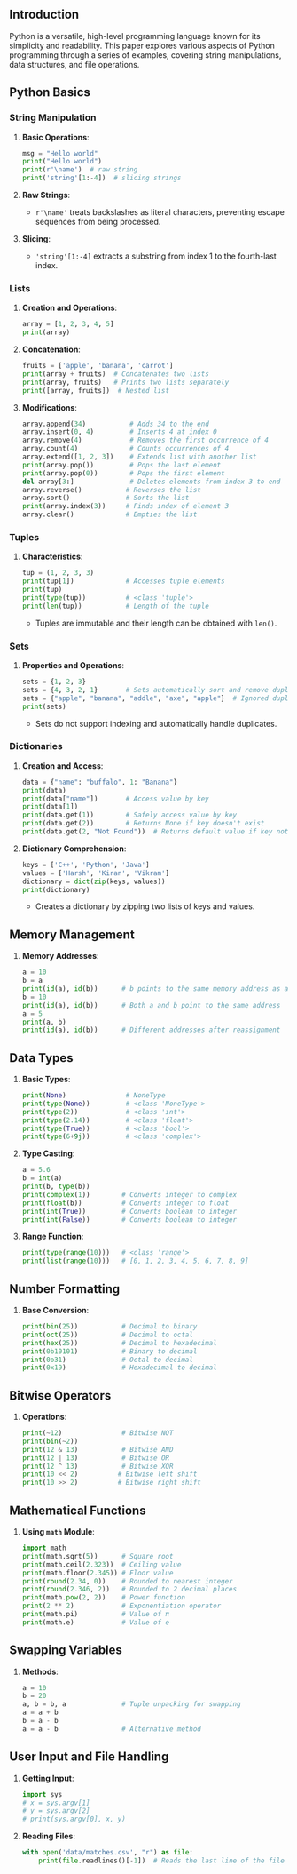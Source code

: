 ## Introduction

Python is a versatile, high-level programming language known for its simplicity and readability. This paper explores various aspects of Python programming through a series of examples, covering string manipulations, data structures, and file operations.

## Python Basics

### String Manipulation

1. **Basic Operations**:
    ```python
    msg = "Hello world"
    print("Hello world")
    print(r'\name')  # raw string
    print('string'[1:-4])  # slicing strings
    ```

2. **Raw Strings**:
    - `r'\name'` treats backslashes as literal characters, preventing escape sequences from being processed.

3. **Slicing**:
    - `'string'[1:-4]` extracts a substring from index 1 to the fourth-last index.

### Lists

1. **Creation and Operations**:
    ```python
    array = [1, 2, 3, 4, 5]
    print(array)
    ```
   
2. **Concatenation**:
    ```python
    fruits = ['apple', 'banana', 'carrot']
    print(array + fruits)  # Concatenates two lists
    print(array, fruits)   # Prints two lists separately
    print([array, fruits])  # Nested list
    ```

3. **Modifications**:
    ```python
    array.append(34)           # Adds 34 to the end
    array.insert(0, 4)         # Inserts 4 at index 0
    array.remove(4)            # Removes the first occurrence of 4
    array.count(4)             # Counts occurrences of 4
    array.extend([1, 2, 3])    # Extends list with another list
    print(array.pop())         # Pops the last element
    print(array.pop(0))        # Pops the first element
    del array[3:]              # Deletes elements from index 3 to end
    array.reverse()           # Reverses the list
    array.sort()              # Sorts the list
    print(array.index(3))     # Finds index of element 3
    array.clear()             # Empties the list
    ```

### Tuples

1. **Characteristics**:
    ```python
    tup = (1, 2, 3, 3)
    print(tup[1])             # Accesses tuple elements
    print(tup)
    print(type(tup))          # <class 'tuple'>
    print(len(tup))           # Length of the tuple
    ```
    - Tuples are immutable and their length can be obtained with `len()`.

### Sets

1. **Properties and Operations**:
    ```python
    sets = {1, 2, 3}
    sets = {4, 3, 2, 1}       # Sets automatically sort and remove duplicates
    sets = {"apple", "banana", "addle", "axe", "apple"}  # Ignored duplicate values
    print(sets)
    ```
    - Sets do not support indexing and automatically handle duplicates.

### Dictionaries

1. **Creation and Access**:
    ```python
    data = {"name": "buffalo", 1: "Banana"}
    print(data)
    print(data["name"])       # Access value by key
    print(data[1])
    print(data.get(1))        # Safely access value by key
    print(data.get(2))        # Returns None if key doesn't exist
    print(data.get(2, "Not Found"))  # Returns default value if key not found
    ```

2. **Dictionary Comprehension**:
    ```python
    keys = ['C++', 'Python', 'Java']
    values = ['Harsh', 'Kiran', 'Vikram']
    dictionary = dict(zip(keys, values))
    print(dictionary)
    ```
    - Creates a dictionary by zipping two lists of keys and values.

## Memory Management

1. **Memory Addresses**:
    ```python
    a = 10
    b = a
    print(id(a), id(b))      # b points to the same memory address as a
    b = 10
    print(id(a), id(b))      # Both a and b point to the same address
    a = 5
    print(a, b)
    print(id(a), id(b))      # Different addresses after reassignment
    ```

## Data Types

1. **Basic Types**:
    ```python
    print(None)               # NoneType
    print(type(None))         # <class 'NoneType'>
    print(type(2))            # <class 'int'>
    print(type(2.14))         # <class 'float'>
    print(type(True))         # <class 'bool'>
    print(type(6+9j))         # <class 'complex'>
    ```

2. **Type Casting**:
    ```python
    a = 5.6
    b = int(a)
    print(b, type(b))
    print(complex(1))        # Converts integer to complex
    print(float(b))          # Converts integer to float
    print(int(True))         # Converts boolean to integer
    print(int(False))        # Converts boolean to integer
    ```

3. **Range Function**:
    ```python
    print(type(range(10)))   # <class 'range'>
    print(list(range(10)))   # [0, 1, 2, 3, 4, 5, 6, 7, 8, 9]
    ```

## Number Formatting

1. **Base Conversion**:
    ```python
    print(bin(25))           # Decimal to binary
    print(oct(25))           # Decimal to octal
    print(hex(25))           # Decimal to hexadecimal
    print(0b10101)           # Binary to decimal
    print(0o31)              # Octal to decimal
    print(0x19)              # Hexadecimal to decimal
    ```

## Bitwise Operators

1. **Operations**:
    ```python
    print(~12)               # Bitwise NOT
    print(bin(~2))
    print(12 & 13)           # Bitwise AND
    print(12 | 13)           # Bitwise OR
    print(12 ^ 13)           # Bitwise XOR
    print(10 << 2)          # Bitwise left shift
    print(10 >> 2)          # Bitwise right shift
    ```

## Mathematical Functions

1. **Using `math` Module**:
    ```python
    import math
    print(math.sqrt(5))      # Square root
    print(math.ceil(2.323))  # Ceiling value
    print(math.floor(2.345)) # Floor value
    print(round(2.34, 0))    # Rounded to nearest integer
    print(round(2.346, 2))   # Rounded to 2 decimal places
    print(math.pow(2, 2))    # Power function
    print(2 ** 2)            # Exponentiation operator
    print(math.pi)           # Value of π
    print(math.e)            # Value of e
    ```

## Swapping Variables

1. **Methods**:
    ```python
    a = 10
    b = 20
    a, b = b, a              # Tuple unpacking for swapping
    a = a + b
    b = a - b
    a = a - b                # Alternative method
    ```

## User Input and File Handling

1. **Getting Input**:
    ```python
    import sys
    # x = sys.argv[1]
    # y = sys.argv[2]
    # print(sys.argv[0], x, y)
    ```

2. **Reading Files**:
    ```python
    with open('data/matches.csv', "r") as file:
        print(file.readlines()[-1])  # Reads the last line of the file
    ```


